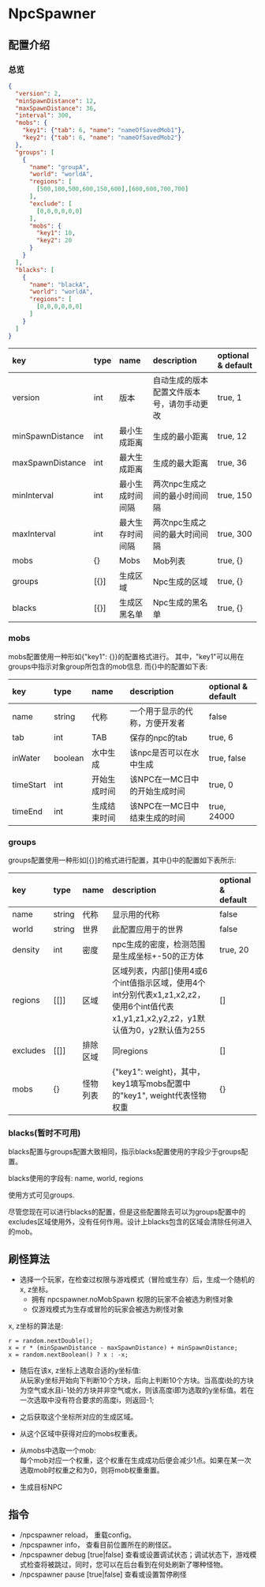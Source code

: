 # NpcSpawner

## 配置介绍
### 总览
```json
{
  "version": 2,
  "minSpawnDistance": 12,
  "maxSpawnDistance": 36,
  "interval": 300,
  "mobs": {
    "key1": {"tab": 6, "name": "nameOfSavedMob1"},
    "key2": {"tab": 6, "name": "nameOfSavedMob2"}
  },
  "groups": [
    {
      "name": "groupA",
      "world": "worldA",
      "regions": [
        [500,100,500,600,150,600],[600,600,700,700]
      ],
      "exclude": [
        [0,0,0,0,0,0]
      ],
      "mobs": {
        "key1": 10,
        "key2": 20
      }
    }
  ],
  "blacks": [
    {
      "name": "blackA",
      "world": "worldA",
      "regions": [
        [0,0,0,0,0,0]
      ]
    }
  ]
}

```

|key|type|name|description|optional & default|
|:---|:---|:---|:---|:---|
|version|int|版本|自动生成的版本配置文件版本号，请勿手动更改|true, 1|
|minSpawnDistance|int|最小生成距离|生成的最小距离|true, 12|
|maxSpawnDistance|int|最大生成距离|生成的最大距离|true, 36|
|minInterval|int|最小生成时间间隔|两次npc生成之间的最小时间间隔|true, 150|
|maxInterval|int|最大生存时间间隔|两次npc生成之间的最大时间间隔|true, 300|
|mobs|\{\}|Mobs|Mob列表|true, {}|
|groups|\[\{\}\]|生成区域|Npc生成的区域|true, \{\}|
|blacks|\[\{\}\]|生成区黑名单|Npc生成的黑名单|true, \{\}|

### mobs
mobs配置使用一种形如\{"key1": \{\}\}的配置格式进行。
其中，"key1"可以用在groups中指示对象group所包含的mob信息.
而\{\}中的配置如下表:

|key|type|name|description|optional & default|
|:---|:---|:---|:---|:---|
|name|string|代称|一个用于显示的代称，方便开发者|false|
|tab|int|TAB|保存的npc的tab|true, 6|
|inWater|boolean|水中生成|该npc是否可以在水中生成|true, false|
|timeStart|int|开始生成时间|该NPC在一MC日中的开始生成时间|true, 0|
|timeEnd|int|生成结束时间|该NPC在一MC日中结束生成的时间|true, 24000|

### groups
groups配置使用一种形如\[\{\}\]的格式进行配置，其中{}中的配置如下表所示:

|key|type|name|description|optional & default|
|:---|:---|:---|:---|:---|
|name|string|代称|显示用的代称|false|
|world|string|世界|此配置应用于的世界|false|
|density|int|密度|npc生成的密度，检测范围是生成坐标+-50的正方体|true, 20|
|regions|\[\[\]\]|区域|区域列表，内部\[\]使用4或6个int值指示区域，使用4个int分别代表x1,z1,x2,z2，使用6个int值代表x1,y1,z1,x2,y2,z2，y1默认值为0，y2默认值为255|\[\]|
|excludes|\[\[\]\]|排除区域|同regions|\[\]|
|mobs|\{\}|怪物列表|\{"key1": weight\}，其中，key1填写mobs配置中的"key1", weight代表怪物权重|\{\}|

### blacks(暂时不可用)
blacks配置与groups配置大致相同，指示blacks配置使用的字段少于groups配置。

blacks使用的字段有: name, world, regions

使用方式可见groups.

尽管您现在可以进行blacks的配置，但是这些配置除去可以为groups配置中的excludes区域使用外，没有任何作用。设计上blacks包含的区域会清除任何进入的mob。

## 刷怪算法

* 选择一个玩家，在检查过权限与游戏模式（冒险或生存）后，生成一个随机的x, z坐标。
  * 拥有 npcspawner.noMobSpawn 权限的玩家不会被选为刷怪对象
  * 仅游戏模式为生存或冒险的玩家会被选为刷怪对象
  
x, z坐标的算法是:
```
r = random.nextDouble();
x = r * (minSpawnDistance - maxSpawnDistance) + minSpawnDistance;
x = random.nextBoolean() ? x : -x;
```

* 随后在该x, z坐标上选取合适的y坐标值:  
从玩家y坐标开始向下判断10个方块，后向上判断10个方块。当高度i处的方块为空气或水且i-1处的方块并非空气或水，则该高度i即为选取的y坐标值。若在一次选取中没有符合要求的高度i，则返回-1;

* 之后获取这个坐标所对应的生成区域。
* 从这个区域中获得对应的mobs权重表。
* 从mobs中选取一个mob:  
  每个mob对应一个权重，这个权重在生成成功后便会减少1点。如果在某一次选取mob时权重之和为0，则将mob权重重置。
* 生成目标NPC

## 指令
* /npcspawner reload， 重载config。
* /npcspawner info， 查看目前位置所在的刷怪区。
* /npcspawner debug \[true|false\] 查看或设置调试状态；调试状态下，游戏模式检查将被跳过，同时，您可以在后台看到在何处刷新了哪种怪物。
* /npcspawner pause \[true|false\] 查看或设置暂停刷怪